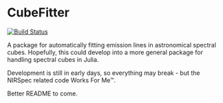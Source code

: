 # CubeFitter

[![Build Status](https://github.com/thriveth/CubeFitter.jl/actions/workflows/CI.yml/badge.svg?branch=main)](https://github.com/thriveth/CubeFitter.jl/actions/workflows/CI.yml?query=branch%3Amain)

A package for automatically fitting emission lines in astronomical
spectral cubes. Hopefully, this could develop into a more general
package for handling spectral cubes in Julia. 

Development is still in early days, so everything may break - but the
NIRSpec related code Works For Me™.

Better README to come. 
